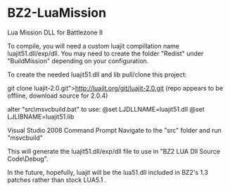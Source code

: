 BZ2-LuaMission
==============

Lua Mission DLL for Battlezone II

To compile, you will need a custom luajit compillation name luajit51.dll/exp/dll.
You may need to create the folder "Redist" under "BuildMission" depending on your configuration.

To create the needed luajit51.dll and lib pull/clone this project:

git clone luajit-2.0.git">http://luajit.org/git/luajit-2.0.git (repo appears to be offline, download source for 2.0.4)

alter "src\msvcbuild.bat" to use:
@set LJDLLNAME=luajit51.dll
@set LJLIBNAME=luajit51.lib

Visual Studio 2008 Command Prompt
Navigate to the "src" folder and run "msvcbuild"

This will generate the luajit51.dll/exp/dll file to use in "BZ2 LUA Dll Source Code\Debug".

In the future, hopefully, luajit will be the lua51.dll included in BZ2's 1.3 patches rather than stock LUA5.1 .